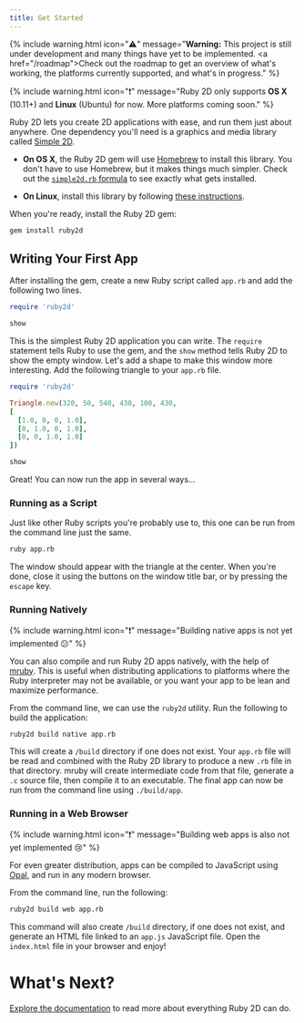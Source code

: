 ```yaml
---
title: Get Started
---
```


{% include warning.html icon="⚠️" message="<b>Warning:</b> This project is still under development and many things have yet to be implemented. <a href=\"/roadmap\">Check out the roadmap</a> to get an overview of what's working, the platforms currently supported, and what's in progress." %}

{% include warning.html icon="❗" message="Ruby 2D only supports <b>OS X</b> (10.11+) and <b>Linux</b> (Ubuntu) for now. More platforms coming soon." %}

Ruby 2D lets you create 2D applications with ease, and run them just about anywhere. One dependency you'll need is a graphics and media library called [Simple 2D](https://github.com/simple2d/simple2d).

- **On OS X**, the Ruby 2D gem will use [Homebrew](http://brew.sh) to install this library. You don't have to use Homebrew, but it makes things much simpler. Check out the [`simple2d.rb` formula](https://github.com/simple2d/homebrew-tap/blob/master/simple2d.rb) to see exactly what gets installed.

- **On Linux**, install this library by following [these instructions](https://github.com/simple2d/simple2d#welcome-to-simple-2d).

When you're ready, install the Ruby 2D gem:

```bash
gem install ruby2d
```

## Writing Your First App

After installing the gem, create a new Ruby script called `app.rb` and add the following two lines.

```ruby
require 'ruby2d'

show
```

This is the simplest Ruby 2D application you can write. The `require` statement tells Ruby to use the gem, and the `show` method tells Ruby 2D to show the empty window. Let's add a shape to make this window more interesting. Add the following triangle to your `app.rb` file.

```ruby
require 'ruby2d'

Triangle.new(320, 50, 540, 430, 100, 430,
[
  [1.0, 0, 0, 1.0],
  [0, 1.0, 0, 1.0],
  [0, 0, 1.0, 1.0]
])

show
```

Great! You can now run the app in several ways...

### Running as a Script

Just like other Ruby scripts you're probably use to, this one can be run from the command line just the same.

```bash
ruby app.rb
```

The window should appear with the triangle at the center. When you're done, close it using the buttons on the window title bar, or by pressing the `escape` key.

### Running Natively

{% include warning.html icon="❗" message="Building native apps is not yet implemented 😕" %}

You can also compile and run Ruby 2D apps natively, with the help of [mruby](http://www.mruby.org). This is useful when distributing applications to platforms where the Ruby interpreter may not be available, or you want your app to be lean and maximize performance.

From the command line, we can use the `ruby2d` utility. Run the following to build the application:

```bash
ruby2d build native app.rb
```

This will create a `/build` directory if one does not exist. Your `app.rb` file will be read and combined with the Ruby 2D library to produce a new `.rb` file in that directory. mruby will create intermediate code from that file, generate a `.c` source file, then compile it to an executable. The final app can now be run from the command line using `./build/app`.

### Running in a Web Browser

{% include warning.html icon="❗" message="Building web apps is also not yet implemented 😢" %}

For even greater distribution, apps can be compiled to JavaScript using [Opal](http://opalrb.org), and run in any modern browser.

From the command line, run the following:

```bash
ruby2d build web app.rb
```

This command will also create `/build` directory, if one does not exist, and generate an HTML file linked to an `app.js` JavaScript file. Open the `index.html` file in your browser and enjoy!

# What's Next?

[Explore the documentation](/learn) to read more about everything Ruby 2D can do.
